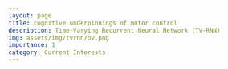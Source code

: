 ```yaml
---
layout: page
title: cognitive underpinnings of motor control 
description: Time-Varying Recurrent Neural Network (TV-RNN)
img: assets/img/tvrnn/ov.png
importance: 1
category: Current Interests
---
```


